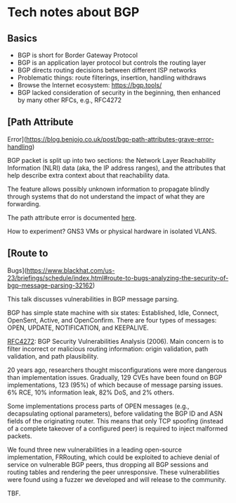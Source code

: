 # Tech notes about BGP

## Basics

+ BGP is short for Border Gateway Protocol
+ BGP is an application layer protocol but controls the routing layer
+ BGP directs routing decisions between different ISP networks
+ Problematic things: route filterings, insertion, handling withdraws
+ Browse the Internet ecosystem: https://bgp.tools/
+ BGP lacked consideration of security in the beginning, then enhanced by many
other RFCs, e.g., RFC4272

## [Path Attribute
Error](https://blog.benjojo.co.uk/post/bgp-path-attributes-grave-error-handling)

BGP packet is split up into two sections: the Network Layer Reachability
Information (NLRI) data (aka, the IP address ranges), and the attributes that
help describe extra context about that reachability data.

The feature allows possibly unknown information to propagate blindly through
systems that do not understand the impact of what they are forwarding.

The path attribute error is documented
[here](https://datatracker.ietf.org/doc/html/rfc7606#page-16).

How to experiment? GNS3 VMs or physical hardware in isolated VLANS.

## [Route to
Bugs](https://www.blackhat.com/us-23/briefings/schedule/index.html#route-to-bugs-analyzing-the-security-of-bgp-message-parsing-32162)

This talk discusses vulnerabilities in BGP message parsing.

BGP has simple state machine with six states: Established, Idle, Connect,
OpenSent, Active, and OpenConfirm. There are four types of messages: OPEN,
UPDATE, NOTIFICATION, and KEEPALIVE.

[RFC4272](https://datatracker.ietf.org/doc/html/rfc4272): BGP Security
Vulnerabilities Analysis (2006). Main concern is to filter incorrect or
malicious routing information: origin validation, path validation, and path
plausibility.

20 years ago, researchers thought misconfigurations were more dangerous than
implementation issues. Gradually, 129 CVEs have been found on BGP
implementations, 123 (95%) of which because of message parsing issues. 6% RCE,
10% information leak, 82% DoS, and 2% others.

Some implementations process parts of OPEN messages (e.g., decapsulating
optional parameters), before validating the BGP ID and ASN fields of the
originating router. This means that only TCP spoofing (instead of a complete
takeover of a configured peer) is required to inject malformed packets.

We found three new vulnerabilities in a leading open-source implementation,
FRRouting, which could be exploited to achieve denial of service on vulnerable
BGP peers, thus dropping all BGP sessions and routing tables and rendering the
peer unresponsive. These vulnerabilities were found using a fuzzer we developed
and will release to the community.

TBF.